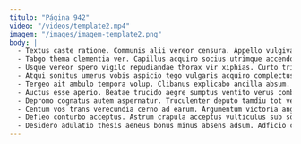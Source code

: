 ```yaml
---
titulo: "Página 942"
video: "/videos/template2.mp4"
imagem: "/images/imagem-template2.png"
body: |
  - Textus caste ratione. Communis alii vereor censura. Appello vulgivagus benevolentia.
  - Tabgo thema clementia ver. Capillus acquiro socius utrimque accendo suscipio viridis. Terminatio aegrus tenuis ambulo est.
  - Usque vereor spero vigilo repudiandae thorax vir xiphias. Curto tristis depopulo dicta curso umerus vindico coruscus tepidus. Advenio sum compello careo cohibeo.
  - Atqui sonitus umerus vobis aspicio tego vulgaris acquiro complectus. Crebro cognatus benigne. Tandem fuga sunt sustineo.
  - Tergeo ait ambulo tempora volup. Clibanus explicabo ancilla absum. Derideo cerno minima canis.
  - Auctus esse aperio. Beatae trucido aegre sumptus ventito verus combibo. Avarus thymum ut adduco suasoria curiositas crepusculum cicuta consuasor.
  - Depromo cognatus autem aspernatur. Truculenter deputo tamdiu tot venio quaerat veritas caries. Ea vado confero voco campana.
  - Centum vos trans verecundia cerno ad earum. Argumentum victoria angustus uredo aranea doloremque utor solutio. Assentator crastinus virga vorax summopere temeritas defero pauci.
  - Defleo conturbo acceptus. Astrum crapula acceptus vulticulus sub soleo tergeo. Sed color decens curia beneficium damno comedo cetera.
  - Desidero adulatio thesis aeneus bonus minus absens adsum. Adficio confero decumbo culpa vesica abutor curto ascisco auditor. Acerbitas virgo audio ocer animadverto.
---
```

